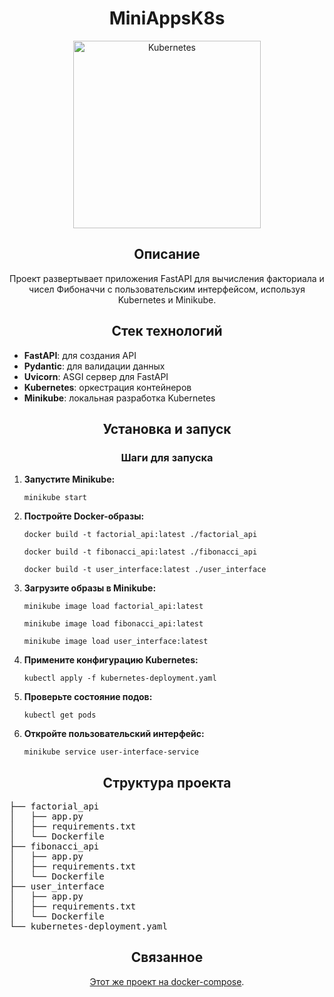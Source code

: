 # <center>MiniAppsK8s</center>

<p align="center">
    <img src="https://yastatic.net/naydex/yandex-search/tLD6kU938/94f76b7wU/lMuqIAyPLbeEMXIgZdL_dW8_SV9sBLa12JSTBP_-_qN6ZYEeZ1z0LCkRb5m1wCxWb7tHhPCClywq6y0tk6vBSERvUvSMT5wzeIWjvLmyw11rShBfMAF2V" alt="Kubernetes" width="300"/>
</p>

## <center>Описание</center>
<p align="center">
    Проект развертывает приложения FastAPI для вычисления факториала и чисел Фибоначчи с пользовательским интерфейсом, используя Kubernetes и Minikube.
</p>

## <center>Стек технологий</center>
<ul>
    <li><strong>FastAPI</strong>: для создания API</li>
    <li><strong>Pydantic</strong>: для валидации данных</li>
    <li><strong>Uvicorn</strong>: ASGI сервер для FastAPI</li>
    <li><strong>Kubernetes</strong>: оркестрация контейнеров</li>
    <li><strong>Minikube</strong>: локальная разработка Kubernetes</li>
</ul>

## <center>Установка и запуск</center>

### <center>Шаги для запуска</center>
<ol>
    <li><strong>Запустите Minikube:</strong>
        <pre><code>minikube start</code></pre>
    </li>
    <li><strong>Постройте Docker-образы:</strong>
        <pre><code>docker build -t factorial_api:latest ./factorial_api</code></pre>
        <pre><code>docker build -t fibonacci_api:latest ./fibonacci_api</code></pre>
        <pre><code>docker build -t user_interface:latest ./user_interface</code></pre>
    </li>
    <li><strong>Загрузите образы в Minikube:</strong>
        <pre><code>minikube image load factorial_api:latest</code></pre>
        <pre><code>minikube image load fibonacci_api:latest</code></pre>
        <pre><code>minikube image load user_interface:latest</code></pre>
    </li>
    <li><strong>Примените конфигурацию Kubernetes:</strong>
        <pre><code>kubectl apply -f kubernetes-deployment.yaml</code></pre>
    </li>
    <li><strong>Проверьте состояние подов:</strong>
        <pre><code>kubectl get pods</code></pre>
    </li>
    <li><strong>Откройте пользовательский интерфейс:</strong>
        <pre><code>minikube service user-interface-service</code></pre>
    </li>
</ol>

## <center>Структура проекта</center>
<pre>
├── factorial_api
│   ├── app.py
│   ├── requirements.txt
│   └── Dockerfile
├── fibonacci_api
│   ├── app.py
│   ├── requirements.txt
│   └── Dockerfile
├── user_interface
│   ├── app.py
│   ├── requirements.txt
│   └── Dockerfile
└── kubernetes-deployment.yaml
</pre>

## <center>Связанное</center>
<p align="center">
    <a href="https://github.com/Antongo22/DockerMiniApps">Этот же проект на docker-compose</a>.
</p>
